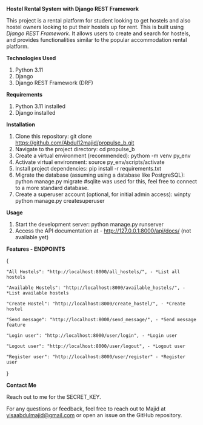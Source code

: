 **Hostel Rental System with Django REST Framework**

This project is a rental platform for student looking to get hostels and also hostel owners looking to put their hostels up for rent. This is built using _Django REST Framework_. 
It allows users to create and search for hostels, and provides functionalities similar to the popular accommodation rental platform.

**Technologies Used**

1. Python 3.11
2. Django
3. Django REST Framework (DRF)

**Requirements**

1. Python 3.11 installed
2. Django installed

**Installation**

1. Clone this repository: git clone https://github.com/Abdul12majid/propulse_b.git
2. Navigate to the project directory: cd propulse_b
3. Create a virtual environment (recommended): pythom -m venv py_env
4. Activate virtual environment: source py_env/scripts/activate
5. Install project dependencies: pip install -r requirements.txt
6. Migrate the database (assuming using a database like PostgreSQL): python manage.py migrate   #sqlite was used for this, feel free to connect to a more standard database.
7. Create a superuser account (optional, for initial admin access): winpty python manage.py createsuperuser

**Usage**

1. Start the development server: python manage.py runserver
2. Access the API documentation at - http://127.0.0.1:8000/api/docs/ (not available yet)
   

**Features - ENDPOINTS** 

{
    
    "All Hostels": "http://localhost:8000/all_hostels/", - *List all hostels
    
    "Available Hostels": "http://localhost:8000/available_hostels/", - *List available hostels
    
    "Create Hostel": "http://localhost:8000/create_hostel/", - *Create hostel
    
    "Send message": "http://localhost:8000/send_message/", - *Send message feature
    
    "Login user": "http://localhost:8000/user/login", - *Login user
    
    "Logout user": "http://localhost:8000/user/logout", - *Logout user
    
    "Register user": "http://localhost:8000/user/register" - *Register user
}

**Contact Me**

Reach out to me for the SECRET_KEY.

For any questions or feedback, feel free to reach out to Majid at yisaabdulmajid@gmail.com or open an issue on the GitHub repository.

   
